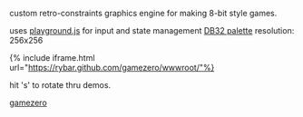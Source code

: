 custom retro-constraints graphics engine for making 8-bit style games.

uses [playground.js](http://playgroundjs.com) for input and state management
[DB32 palette](http://pixeljoint.com/forum/forum_posts.asp?TID=16247)
resolution: 256x256


{% include iframe.html url="https://rybar.github.com/gamezero/wwwroot/"%}

hit 's' to rotate thru demos.

[gamezero](https://rybar.github.io/gamezero/wwwroot/)
